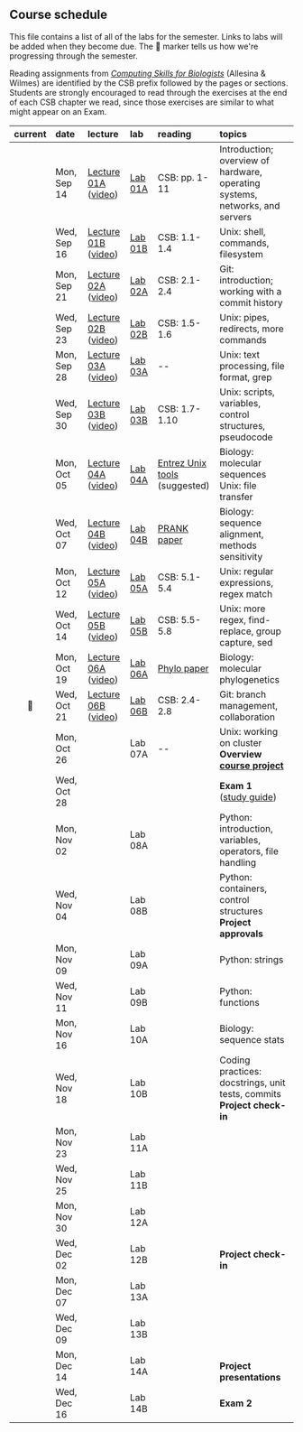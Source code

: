 
## Course schedule

This file contains a list of all of the labs for the semester. Links to labs will be added when they become due. The :pig: marker tells us how we're progressing through the semester.

Reading assignments from [*Computing Skills for Biologists*](https://computingskillsforbiologists.com/) (Allesina & Wilmes) are identified by the CSB prefix followed by the pages or sections. Students are strongly encouraged to read through the exercises at the end of each CSB chapter we read, since those exercises are similar to what might appear on an Exam.

| current | date        | lecture | lab     | reading | topics |
| :-:     | :--         | :-      |   :-    | :--     | :--    |
|         | Mon, Sep 14 | <a href="https://github.com/WUSTL-Biol4220/home/raw/master/lectures/lect_01A.pdf">Lecture 01A</a><br>(<a href="https://wustl.zoom.us/rec/share/xVUbAqcq2UKZY69q7A4uFFs6QqkuYjnN8-t7HT3nY6MTlWLIhWxb5mHuK4ER6Hp8._TbxHG2tCex6TQ-M?startTime=1600105741000">video</a>) | [Lab 01A](labs/lab_01A.md) | CSB: pp. 1-11 | Introduction; overview of hardware, operating<br>systems, networks, and servers |
|         | Wed, Sep 16 | <a href="https://github.com/WUSTL-Biol4220/home/raw/master/lectures/lect_01B.pdf">Lecture 01B</a><br>(<a href="https://wustl.zoom.us/rec/share/v9Fgjrx-KLpP-Jy-XAOowq0FOQP2tTFISahS4NsG5272KRJqbCFIqPo001AX3Fnr.ha8SXalwnFjg8fxp?startTime=1600263299000">video</a>)        | [Lab 01B](labs/lab_01B.md) | CSB: 1.1-1.4| Unix: shell, commands, filesystem |
|         | Mon, Sep 21 |  <a href="https://github.com/WUSTL-Biol4220/home/raw/master/lectures/lect_02A.pdf">Lecture 02A</a><br>(<a href="https://wustl.zoom.us/rec/play/DYos0tV3u3q73ESQ5q-NqC7VWIFmC1XFpRjw0AWHGHVNIAy4oRK5-XLuHryS_UKWUIssmASNAPAmZ2jp.95xtHKTsKwkZ8QFQ">video</a>)       | [Lab 02A](labs/lab_02A.md)| CSB: 2.1-2.4 | Git: introduction; working with a commit history  |
|         | Wed, Sep 23 |    <a href="https://github.com/WUSTL-Biol4220/home/raw/master/lectures/lect_02B.pdf">Lecture 02B</a><br>(<a href="https://wustl.box.com/s/iwcb4vaz9qb14xhanwu6v9ol477lygwu">video</a>)    | [Lab 02B](labs/lab_02B.md) | CSB: 1.5-1.6 | Unix: pipes, redirects, more commands |
|         | Mon, Sep 28 | <a href="https://github.com/WUSTL-Biol4220/home/raw/master/lectures/lect_03A.pdf">Lecture 03A</a><br>(<a href="https://wustl.zoom.us/rec/share/enL6N7EBoEfsz3vYZ8qJtvbqu1m0JUnLwER5lZxHB91__L7x1_HnAM6aN06kCjQ4.-egK5wypVwKdB4Vn">video</a>)        | [Lab 03A](labs/lab_03A.md) |  --   | Unix: text processing, file format, grep |
|         | Wed, Sep 30 |  <a href="https://github.com/WUSTL-Biol4220/home/raw/master/lectures/lect_03B.pdf">Lecture 03B</a><br>(<a href="https://wustl.zoom.us/rec/share/tLw4P2VjUoSRs1WbkQ2ctv3Ogz8HRtstZ7R7BT5p4kRiBaUWXmsCqFdNtygthIlJ.HMvx9HYphVfKbNQf">video</a>) | [Lab 03B](labs/lab_03B.md) | CSB: 1.7-1.10 | Unix: scripts, variables, control structures, pseudocode  | 
|         | Mon, Oct 05 | <a href="https://github.com/WUSTL-Biol4220/home/raw/master/lectures/lect_04A.pdf">Lecture 04A</a><br>(<a href="https://wustl.zoom.us/rec/share/dbe-MyHPWzLZ2fN7gIcq5Ves54Dpz3e9oIKg1-ukS7bz7TzPhr6o-iiU_LrFyFqv.4EdmN14OstBVPVEF">video</a>)        | [Lab 04A](labs/lab_04A.md)| <a href="https://www.ncbi.nlm.nih.gov/books/NBK179288/">Entrez Unix tools</a><br>(suggested) | Biology: molecular sequences<br>Unix: file transfer |
|         | Wed, Oct 07 | <a href="https://github.com/WUSTL-Biol4220/home/raw/master/lectures/lect_04B.pdf">Lecture 04B</a><br>(<a href="https://wustl.zoom.us/rec/share/WL9bpABZCoEfR_QIY2_FTF2-x4jezUUYUoCoD9gzNpzc1sBB_qzZU1YCHg2QOJF-.o3Zq_q4KaIOl3b7M">video</a>)          | [Lab 04B](labs/lab_04B.md)  | <a href="https://github.com/WUSTL-Biol4220/home/raw/master/assets/papers/loytynoja_goldman_prank_2008_science.pdf">PRANK paper</a> | Biology: sequence alignment, methods sensitivity |
|         | Mon, Oct 12 | <a href="https://github.com/WUSTL-Biol4220/home/raw/master/lectures/lect_05A.pdf">Lecture 05A</a><br>(<a href="https://wustl.zoom.us/rec/share/Bb83zAUckYMF82yGKx1h_NIRRKcjANPZrphKyBBWzScVQ27R4XQT9q1vlje8kL9d.isHq_HkQmlzhJGST">video</a>)         | [Lab 05A](labs/lab_05A.md) | CSB: 5.1-5.4 | Unix: regular expressions, regex match |
|         | Wed, Oct 14 | <a href="https://github.com/WUSTL-Biol4220/home/raw/master/lectures/lect_05B.pdf">Lecture 05B</a><br>(<a href="https://wustl.zoom.us/rec/play/xAcAmsBLiSjUK3j84L5nV11wuHxRXbreNSIzQW89JtokHP5qyApt9mWdcd5OJTWRIXEPUW4_XnjABsJg.arFUVa3DRK6aIIA_?continueMode=true&_x_zm_rtaid=2lHjdi2uQJ-vg9n2aocGiQ.1603069873219.840039063d4b2973fa2d1721f5f329fc&_x_zm_rhtaid=966">video</a>)         | [Lab 05B](labs/lab_05B.md) | CSB: 5.5-5.8 | Unix: more regex, find-replace, group capture, sed  |
|         | Mon, Oct 19 | <a href="https://github.com/WUSTL-Biol4220/home/raw/master/lectures/lect_06A.pdf">Lecture 06A</a><br>(<a href="https://wustl.zoom.us/rec/share/RH1SrbyGdwpOwfHIk6KyBsH-b8Z_OxPy-7E8lChoNBhQcbeSdvszh5uZwIXNg1i5.bQjIm-ZZPUQ1crPO">video</a>) | [Lab 06A](labs/lab_06A.md) | <a href="https://github.com/WUSTL-Biol4220/home/raw/master/assets/papers/yang_rannala_2012_nature_reviews_genetics.pdf">Phylo paper</a> | Biology: molecular phylogenetics |
| :pig:   | Wed, Oct 21 | <a href="https://github.com/WUSTL-Biol4220/home/raw/master/lectures/lect_06B.pdf">Lecture 06B</a><br>(<a href="https://wustl.zoom.us/rec/share/4bYRnXjfd9NZhp6Zemce7tru2G5xoPiGZBH8NevhStFga_K38W9GK7QNKRM16ljc.CrTZvYaNAWezkKKA">video</a>)        | [Lab 06B](labs/lab_06B.md) | CSB: 2.4-2.8 | Git: branch management, collaboration | 
|         | Mon, Oct 26 |         | Lab 07A | -- | Unix: working on cluster<br>**Overview [course project](course_project.md)** |
|         | Wed, Oct 28 |         |         |  | **Exam 1**<br>(<a href="https://github.com/WUSTL-Biol4220/home/raw/master/assets/notes/biol4220_exam1_study_guide.pdf">study guide</a>) |
|         | Mon, Nov 02 |         | Lab 08A |  | Python: introduction, variables, operators, file handling |
|         | Wed, Nov 04 |         | Lab 08B |  | Python: containers, control structures <br>**Project approvals** |
|         | Mon, Nov 09 |         | Lab 09A |  | Python: strings |
|         | Wed, Nov 11 |         | Lab 09B |  | Python: functions |
|         | Mon, Nov 16 |         | Lab 10A |  | Biology: sequence stats |
|         | Wed, Nov 18 |         | Lab 10B |  | Coding practices: docstrings, unit tests, commits<br>**Project check-in**  |
|         | Mon, Nov 23 |         | Lab 11A |  |   |
|         | Wed, Nov 25 |         | Lab 11B |  |   |
|         | Mon, Nov 30 |         | Lab 12A |  |   |
|         | Wed, Dec 02 |         | Lab 12B |  | <br>**Project check-in**   |
|         | Mon, Dec 07 |         | Lab 13A |  |   |
|         | Wed, Dec 09 |         | Lab 13B |  |   |
|         | Mon, Dec 14 |         | Lab 14A |  | <br>**Project presentations**  |
|         | Wed, Dec 16 |         | Lab 14B |  | **Exam 2**  |
